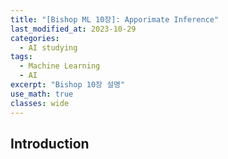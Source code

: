 ```yaml
---
title: "[Bishop ML 10장]: Apporimate Inference"
last_modified_at: 2023-10-29
categories:
  - AI studying
tags:
  - Machine Learning
  - AI
excerpt: "Bishop 10장 설명"
use_math: true
classes: wide
---
```


## Introduction